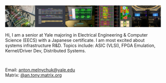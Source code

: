 ![Banner](./github_banner.png)

Hi, I am a senior at Yale majoring in Electrical Engineering & Computer Science (EECS) with a Japanese certificate. I am most excited about systems infrastructure R&D. Topics include: ASIC (VLSI), FPGA Emulation, Kernel/Driver Dev, Distributed Systems.

<img src="https://komarev.com/ghpvc/?username=anton-mel&style=flat-square&color=blue" alt=""/></img>

Email: anton.melnychuk@yale.edu <br>
Matrix: [@an.tony:matrix.org](https://matrix.to/#/@an.tony:matrix.org) <br>
